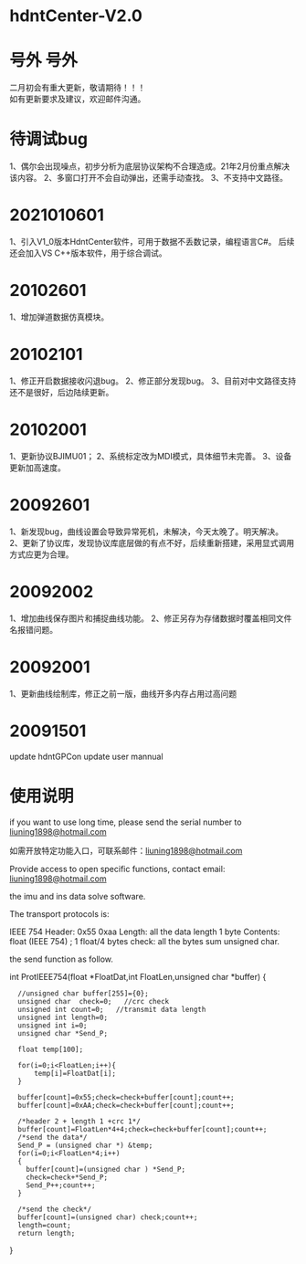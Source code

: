 # hdntCenter-V2.0

# 号外 号外
二月初会有重大更新，敬请期待！！！  
如有更新要求及建议，欢迎邮件沟通。

# 待调试bug
  1、偶尔会出现噪点，初步分析为底层协议架构不合理造成。21年2月份重点解决该内容。
  2、多窗口打开不会自动弹出，还需手动查找。
  3、不支持中文路径。

# 2021010601
1、引入V1_0版本HdntCenter软件，可用于数据不丢数记录，编程语言C#。
后续还会加入VS C++版本软件，用于综合调试。

# 20102601
1、增加弹道数据仿真模块。

# 20102101
1、修正开启数据接收闪退bug。
2、修正部分发现bug。
3、目前对中文路径支持还不是很好，后边陆续更新。

# 20102001
1、更新协议BJIMU01；
2、系统标定改为MDI模式，具体细节未完善。
3、设备更新加高速度。

# 20092601
1、新发现bug，曲线设置会导致异常死机，未解决，今天太晚了。明天解决。
2、更新了协议库，发现协议库底层做的有点不好，后续重新搭建，采用显式调用方式应更为合理。

# 20092002
1、增加曲线保存图片和捕捉曲线功能。
2、修正另存为存储数据时覆盖相同文件名报错问题。

# 20092001
1、更新曲线绘制库，修正之前一版，曲线开多内存占用过高问题

# 20091501
update hdntGPCon
update user mannual

# 使用说明
if you want to use long time, please send the serial number to liuning1898@hotmail.com

如需开放特定功能入口，可联系邮件：liuning1898@hotmail.com

Provide access to open specific functions, contact email: liuning1898@hotmail.com

the imu and ins data solve software.

The transport protocols is:

IEEE 754
Header: 0x55 0xaa
Length: all the data length 1 byte
Contents: float (IEEE 754) ; 1 float/4 bytes
check: all the bytes sum unsigned char.

the send function as follow.

int ProtIEEE754(float *FloatDat,int FloatLen,unsigned char *buffer)
{


      //unsigned char buffer[255]={0};
      unsigned char  check=0;   //crc check
      unsigned int count=0;   //transmit data length
      unsigned int length=0;
      unsigned int i=0;
      unsigned char *Send_P;

      float temp[100];

      for(i=0;i<FloatLen;i++){
    	  temp[i]=FloatDat[i];
      }

      buffer[count]=0x55;check=check+buffer[count];count++;
      buffer[count]=0xAA;check=check+buffer[count];count++;

      /*header 2 + length 1 +crc 1*/
      buffer[count]=FloatLen*4+4;check=check+buffer[count];count++;
      /*send the data*/
      Send_P = (unsigned char *) &temp;
      for(i=0;i<FloatLen*4;i++)
      {
        buffer[count]=(unsigned char ) *Send_P;
        check=check+*Send_P;
        Send_P++;count++;
      }

      /*send the check*/
      buffer[count]=(unsigned char) check;count++;
      length=count;
      return length;
}
